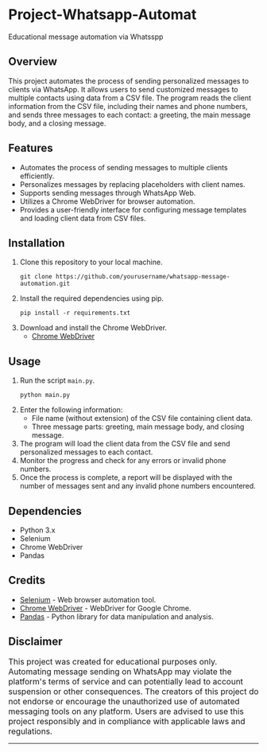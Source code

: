 # Project-Whatsapp-Automat
 Educational message automation via Whatsspp

## Overview
This project automates the process of sending personalized messages to clients via WhatsApp. It allows users to send customized messages to multiple contacts using data from a CSV file. The program reads the client information from the CSV file, including their names and phone numbers, and sends three messages to each contact: a greeting, the main message body, and a closing message.

## Features
- Automates the process of sending messages to multiple clients efficiently.
- Personalizes messages by replacing placeholders with client names.
- Supports sending messages through WhatsApp Web.
- Utilizes a Chrome WebDriver for browser automation.
- Provides a user-friendly interface for configuring message templates and loading client data from CSV files.

## Installation
1. Clone this repository to your local machine.
   ```
   git clone https://github.com/yourusername/whatsapp-message-automation.git
   ```
2. Install the required dependencies using pip.
   ```
   pip install -r requirements.txt
   ```
3. Download and install the Chrome WebDriver.
   - [Chrome WebDriver](https://sites.google.com/a/chromium.org/chromedriver/)

## Usage
1. Run the script `main.py`.
   ```
   python main.py
   ```
2. Enter the following information:
   - File name (without extension) of the CSV file containing client data.
   - Three message parts: greeting, main message body, and closing message.
3. The program will load the client data from the CSV file and send personalized messages to each contact.
4. Monitor the progress and check for any errors or invalid phone numbers.
5. Once the process is complete, a report will be displayed with the number of messages sent and any invalid phone numbers encountered.

## Dependencies
- Python 3.x
- Selenium
- Chrome WebDriver
- Pandas

## Credits
- [Selenium](https://www.selenium.dev/) - Web browser automation tool.
- [Chrome WebDriver](https://sites.google.com/a/chromium.org/chromedriver/) - WebDriver for Google Chrome.
- [Pandas](https://pandas.pydata.org/) - Python library for data manipulation and analysis.

## Disclaimer
<span style="font-size:12pt">This project was created for educational purposes only. Automating message sending on WhatsApp may violate the platform's terms of service and can potentially lead to account suspension or other consequences. The creators of this project do not endorse or encourage the unauthorized use of automated messaging tools on any platform. Users are advised to use this project responsibly and in compliance with applicable laws and regulations.</span>

---
